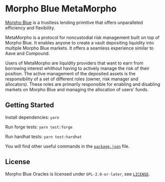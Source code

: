 # Morpho Blue MetaMorpho

[Morpho Blue](https://github.com/morpho-org/morpho-blue) is a trustless lending primitive that offers unparalleled efficiency and flexibility.

MetaMorpho is a protocol for noncustodial risk management built on top of Morpho Blue. It enables anyone to create a vault depositing liquidity into multiple Morpho Blue markets. It offers a seamless experience similar to Aave and Compound.

Users of MetaMorpho are liquidity providers that want to earn from borrowing interest whithout having to actively manage the risk of their position. The active management of the deposited assets is the responsibility of a set of different roles (owner, risk manager and allocators). These roles are primarily responsible for enabling and disabling markets on Morpho Blue and managing the allocation of users’ funds.

## Getting Started

Install dependencies: `yarn`

Run forge tests: `yarn test:forge`

Run hardhat tests: `yarn test:hardhat`

You will find other useful commands in the [`package.json`](./package.json) file.

## License

Morpho Blue Oracles is licensed under `GPL-2.0-or-later`, see [`LICENSE`](./LICENSE).

